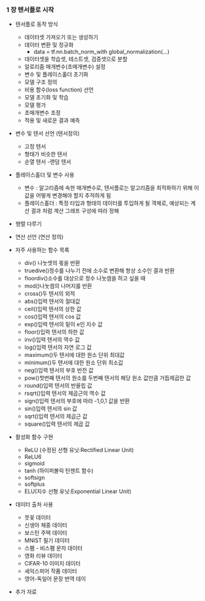 ### 1 장 텐서플로 시작

- 텐서플로 동작 방식
  - 데이터셋 가져오기 또는 생성하기
  - 데이터 변환 및 정규화
    - data = tf.nn.batch_norm_with global_normalization(...)
  - 데이터셋을 학습셋, 테스트셋, 검증셋으로 분할
  - 알로리즘 매개변수(초매개변수) 설정
  - 변수 및 플레이스홀더 초기화
  - 모델 구조 정의
  - 비용 함수(loss function) 선언
  - 모델 초기화 및 학습
  - 모델 평가
  - 초매개변수 조정
  - 적용 및 새로운 결과 예측
- 변수 및 텐서 선언 (텐서정의)
  - 고정 텐서
  - 형태가 비슷한 텐서
  - 순열 텐서
  -랜덤 텐서
- 플레이스홀더 및 변수 사용
  - 변수 : 알고리즘에 속한 매개변수로, 텐서플로는 알고리즘을 최적화하기 위해 이 값을 어떻게 변경해야 할지 추적하게 됨
  - 플레이스홀더 : 특정 타입과 형태의 데이터를 투입하게 될 객체로, 예상되는 계산 결과 처럼 계산 그래프 구성에 따라 정해
- 행렬 다루기
- 연산 선언 (연산 정의)
- 자주 사용하는 함수 목록
  - div() 나눗셋의 몫을 반환 
  - truedive()정수를 나누기 전에 소수로 변환해 항상 소수인 결과 반환
  - floordiv()소수를 대상으로 정수 나눗셈을 하고 싶을 때
  - mod()나눗셈의 나머지를 반환
  - cross()두 텐서의 외적
  - abs()입력 텐서의 절대값
  - ceil()입력 텐서의 상한 값 
  - cos()입력 텐서의 cos 값 
  - exp()입력 텐서의 밑이 e인 지수 값 
  - floor()입력 텐서의 하한 값 
  - inv()입력 텐서의 역수 값 
  - log()입력 텐서의 자연 로그 값 
  - maximum()두 텐서에 대한 원소 단위 최대값 
  - minimum()두 텐서에 대한 원소 단위 최소값 
  - neg()입력 텐서의 부호 반전 값 
  - pow()첫번째 텐서의 원소를 두번째 텐서의 해당 원소 값만큼 거듭제곱한 값 
  - round()입력 텐서의 반올립 값 
  - rsqrt()입력 텐서의 제곱근의 역수 값 
  - sign()입력 텐서의 부호에 따라 -1,0,1 값을 반환
  - sin()입력 텐서의 sin 값 
  - sqrt()입력 텐서의 제곱근 값 
  - square()입력 텐서의 제곱 값 

- 활성화 함수 구현
  - ReLU (수정된 선형 유닛:Rectified Linear Unit) 
  - ReLU6
  - sigmoid
  - tanh (하이퍼볼릭 탄젠트 함수)
  - softsign
  - softplus
  - ELU(지수 선형 유닛:Exponential Linear Unit) 
- 데이터 출처 사용
  - 붓꽃 데이터
  - 신생아 체중 데이터
  - 보스턴 주택 데이터
  - MNIST 필기 데이터
  - 스팸 - 비스팸 문자 데이터
  - 영화 리뷰 데이터
  - CIFAR-10 이미지 데이터
  - 셰익스피어 작품 데이터
  - 영어-독일어 문장 번역 데이
- 추가 자료

